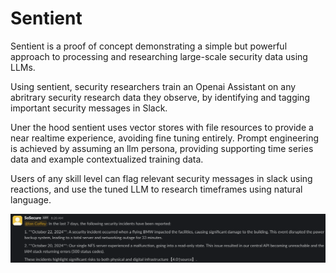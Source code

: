 # Sentient

Sentient is a proof of concept demonstrating a simple but powerful approach to processing and researching large-scale security data using LLMs.

Using sentient, security researchers train an Openai Assistant on any abritrary security research data they observe, by identifying and tagging important security messages in Slack.

Uner the hood sentient uses vector stores with file resources to provide a near realtime experience, avoiding fine tuning entirely. Prompt engineering is achieved by assuming an llm persona, providing supporting time series data and example contextualized training data.

Users of any skill level can flag relevant security messages in slack using reactions, and use the tuned LLM to research timeframes using natural language.

![Bot Output Image](docs/images/botoutput.png)

